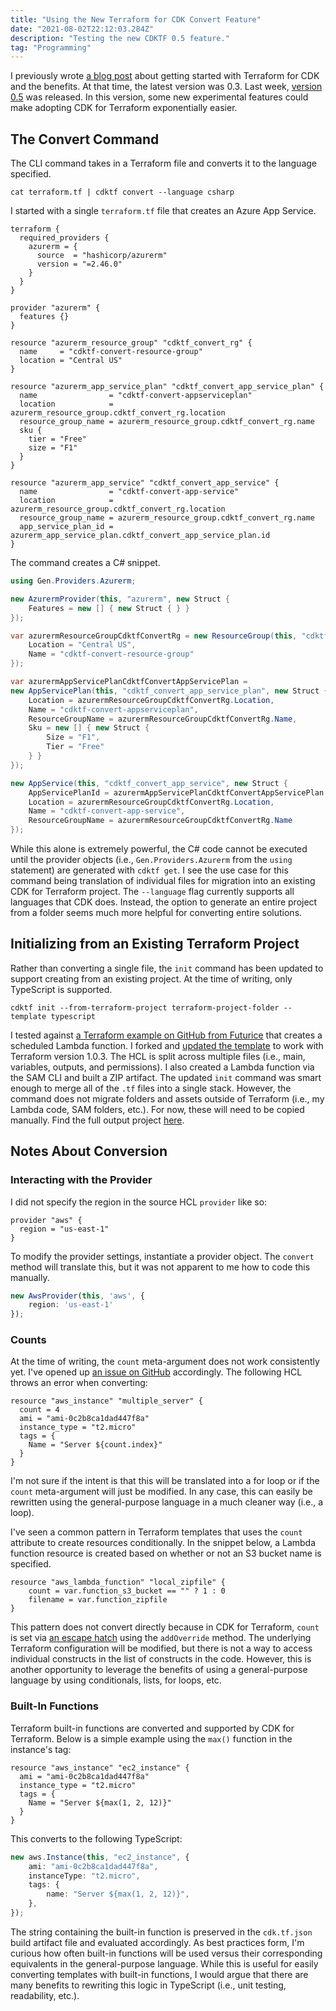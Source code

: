 ```yaml
---
title: "Using the New Terraform for CDK Convert Feature"
date: "2021-08-02T22:12:03.284Z"
description: "Testing the new CDKTF 0.5 feature."
tag: "Programming"
---
```


I previously wrote [a blog post](https://scottie.is/writing/cdktf-alpha-csharp-infrastructure/) about getting started with Terraform for CDK and the benefits. At that time, the latest version was 0.3. Last week, [version 0.5](https://github.com/hashicorp/terraform-cdk/releases/tag/v0.5.0) was released. In this version, some new experimental features could make adopting CDK for Terraform exponentially easier.

## The Convert Command
The CLI command takes in a Terraform file and converts it to the language specified.

```shell
cat terraform.tf | cdktf convert --language csharp
```

I started with a single `terraform.tf` file that creates an Azure App Service.

```hcl
terraform {
  required_providers {
    azurerm = {
      source  = "hashicorp/azurerm"
      version = "=2.46.0"
    }
  }
}

provider "azurerm" {
  features {}
}

resource "azurerm_resource_group" "cdktf_convert_rg" {
  name     = "cdktf-convert-resource-group"
  location = "Central US"
}

resource "azurerm_app_service_plan" "cdktf_convert_app_service_plan" {
  name                = "cdktf-convert-appserviceplan"
  location            = azurerm_resource_group.cdktf_convert_rg.location
  resource_group_name = azurerm_resource_group.cdktf_convert_rg.name
  sku {
    tier = "Free"
    size = "F1"
  }
}

resource "azurerm_app_service" "cdktf_convert_app_service" {
  name                = "cdktf-convert-app-service"
  location            = azurerm_resource_group.cdktf_convert_rg.location
  resource_group_name = azurerm_resource_group.cdktf_convert_rg.name
  app_service_plan_id = azurerm_app_service_plan.cdktf_convert_app_service_plan.id
}
```

The command creates a C# snippet.

```csharp
using Gen.Providers.Azurerm;

new AzurermProvider(this, "azurerm", new Struct {
    Features = new [] { new Struct { } }
});

var azurermResourceGroupCdktfConvertRg = new ResourceGroup(this, "cdktf_convert_rg", new Struct {
    Location = "Central US",
    Name = "cdktf-convert-resource-group"
});

var azurermAppServicePlanCdktfConvertAppServicePlan =
new AppServicePlan(this, "cdktf_convert_app_service_plan", new Struct {
    Location = azurermResourceGroupCdktfConvertRg.Location,
    Name = "cdktf-convert-appserviceplan",
    ResourceGroupName = azurermResourceGroupCdktfConvertRg.Name,
    Sku = new [] { new Struct {
        Size = "F1",
        Tier = "Free"
    } }
});

new AppService(this, "cdktf_convert_app_service", new Struct {
    AppServicePlanId = azurermAppServicePlanCdktfConvertAppServicePlan.Id,
    Location = azurermResourceGroupCdktfConvertRg.Location,
    Name = "cdktf-convert-app-service",
    ResourceGroupName = azurermResourceGroupCdktfConvertRg.Name
});
```

While this alone is extremely powerful, the C# code cannot be executed until the provider objects (i.e., `Gen.Providers.Azurerm` from the `using` statement) are generated with `cdktf get`. I see the use case for this command being translation of individual files for migration into an existing CDK for Terraform project. The `--language` flag currently supports all languages that CDK does. Instead, the option to generate an entire project from a folder seems much more helpful for converting entire solutions.

## Initializing from an Existing Terraform Project
Rather than converting a single file, the `init` command has been updated to support creating from an existing project. At the time of writing, only TypeScript is supported.

```shell
cdktf init --from-terraform-project terraform-project-folder --template typescript
```

I tested against [a Terraform example on GitHub from Futurice](https://github.com/futurice/terraform-examples/tree/master/aws/aws_lambda_cronjob) that creates a scheduled Lambda function. I forked and [updated the template](https://github.com/scottenriquez/cdktf-convert-playground/tree/main/aws-lambda-cron) to work with Terraform version 1.0.3. The HCL is split across multiple files (i.e., main, variables, outputs, and permissions). I also created a Lambda function via the SAM CLI and built a ZIP artifact. The updated `init` command was smart enough to merge all of the `.tf` files into a single stack. However, the command does not migrate folders and assets outside of Terraform (i.e., my Lambda code, SAM folders, etc.). For now, these will need to be copied manually. Find the full output project [here](https://github.com/scottenriquez/cdktf-convert-playground/tree/main/aws-lambda-cron-cdktf).

## Notes About Conversion 

### Interacting with the Provider
I did not specify the region in the source HCL `provider` like so:

```hcl
provider "aws" {
  region = "us-east-1"
}
```

To modify the provider settings, instantiate a provider object. The `convert` method will translate this, but it was not apparent to me how to code this manually.

```typescript
new AwsProvider(this, 'aws', {
    region: 'us-east-1'
});
```

### Counts
At the time of writing, the `count` meta-argument does not work consistently yet. I've opened up [an issue on GitHub](https://github.com/hashicorp/terraform-cdk/issues/889) accordingly. The following HCL throws an error when converting:

```hcl
resource "aws_instance" "multiple_server" {
  count = 4
  ami = "ami-0c2b8ca1dad447f8a"
  instance_type = "t2.micro"
  tags = {
    Name = "Server ${count.index}"
  }
}
```

I'm not sure if the intent is that this will be translated into a for loop or if the `count` meta-argument will just be modified. In any case, this can easily be rewritten using the general-purpose language in a much cleaner way (i.e., a loop).

I've seen a common pattern in Terraform templates that uses the `count` attribute to create resources conditionally. In the snippet below, a Lambda function resource is created based on whether or not an S3 bucket name is specified.

```hcl
resource "aws_lambda_function" "local_zipfile" {
    count = var.function_s3_bucket == "" ? 1 : 0
    filename = var.function_zipfile
}
```

This pattern does not convert directly because in CDK for Terraform, `count` is set via [an escape hatch](https://github.com/hashicorp/terraform-cdk/blob/main/docs/working-with-cdk-for-terraform/escape-hatch.md) using the `addOverride` method. The underlying Terraform configuration will be modified, but there is not a way to access individual constructs in the list of constructs in the code. However, this is another opportunity to leverage the benefits of using a general-purpose language by using conditionals, lists, for loops, etc.

### Built-In Functions
Terraform built-in functions are converted and supported by CDK for Terraform. Below is a simple example using the `max()` function in the instance's tag:

```hcl
resource "aws_instance" "ec2_instance" {
  ami = "ami-0c2b8ca1dad447f8a"
  instance_type = "t2.micro"
  tags = {
    Name = "Server ${max(1, 2, 12)}"
  }
}
```

This converts to the following TypeScript:
```typescript
new aws.Instance(this, "ec2_instance", {
    ami: "ami-0c2b8ca1dad447f8a", 
    instanceType: "t2.micro", 
    tags: {
        name: "Server ${max(1, 2, 12)}",
    },
});
```

The string containing the built-in function is preserved in the `cdk.tf.json` build artifact file and evaluated accordingly. As best practices form, I'm curious how often built-in functions will be used versus their corresponding equivalents in the general-purpose language. While this is useful for easily converting templates with built-in functions, I would argue that there are many benefits to rewriting this logic in TypeScript (i.e., unit testing, readability, etc.).
